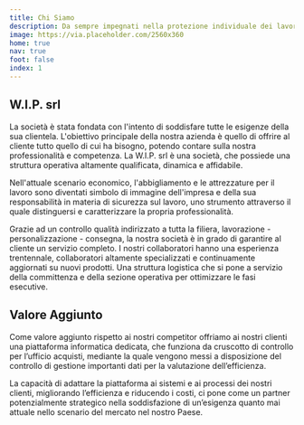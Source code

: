 ```yaml
---
title: Chi Siamo
description: Da sempre impegnati nella protezione individuale dei lavoratori e nella valorizzazione della sicurezza nei luoghi di lavoro.
image: https://via.placeholder.com/2560x360
home: true
nav: true
foot: false
index: 1
---
```


## W.I.P. srl
La società è stata fondata con l'intento di soddisfare tutte le esigenze della sua clientela. L'obiettivo principale della nostra azienda è quello di offrire al cliente tutto quello di cui ha bisogno, potendo contare sulla nostra professionalità e competenza. La W.I.P. srl è una società, che possiede una struttura operativa altamente qualificata, dinamica e affidabile.

Nell'attuale scenario economico, l'abbigliamento e le attrezzature per il lavoro sono diventati simbolo di immagine dell'impresa e della sua responsabilità in materia di sicurezza sul lavoro, uno strumento attraverso il quale distinguersi e caratterizzare la propria professionalità.

Grazie ad un controllo qualità indirizzato a tutta la filiera, lavorazione - personalizzazione - consegna, la nostra società è in grado di garantire al cliente un servizio completo. I nostri collaboratori hanno una esperienza trentennale, collaboratori altamente specializzati e continuamente aggiornati su nuovi prodotti. Una struttura logistica che si pone a servizio della committenza e della sezione operativa per ottimizzare le fasi esecutive.

## Valore Aggiunto
Come valore aggiunto rispetto ai nostri competitor offriamo ai nostri clienti una piattaforma informatica dedicata, che funziona da cruscotto di controllo per l’ufficio acquisti, mediante la quale vengono messi a disposizione del controllo di gestione importanti dati per la valutazione dell’efficienza.

La capacità di adattare la piattaforma ai sistemi e ai processi dei nostri clienti, migliorando l’efficienza e riducendo i costi, ci pone come un partner potenzialmente strategico nella soddisfazione di un’esigenza quanto mai attuale nello scenario del mercato nel nostro Paese.